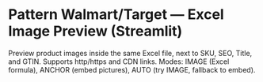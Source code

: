 # Pattern Walmart/Target — Excel Image Preview (Streamlit)
Preview product images inside the same Excel file, next to SKU, SEO, Title, and GTIN. Supports http/https and CDN links.
Modes: IMAGE (Excel formula), ANCHOR (embed pictures), AUTO (try IMAGE, fallback to embed).
